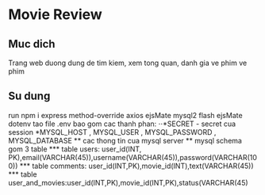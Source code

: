 # Movie Review

## Muc dich
Trang web duong dung de tim kiem, xem tong quan, danh gia ve phim ve phim
## Su dung
run npm i express method-override axios ejsMate mysql2 flash ejsMate dotenv
 tao file .env bao gom cac thanh phan:
⋅⋅*SECRET - secret cua session
*MYSQL_HOST , MYSQL_USER , MYSQL_PASSWORD , MYSQL_DATABASE
** cac thong tin cua mysql server
** mysql schema gom 3 table
*** table users: user_id(INT, PK),email(VARCHAR(45)),username(VARCHAR(45)),password(VARCHAR(100))
*** table comments: user_id(INT,PK),movie_id(INT),text(VARCHAR(45))
*** table user_and_movies:user_id(INT,PK),movie_id(INT,PK),status(VARCHAR(45)